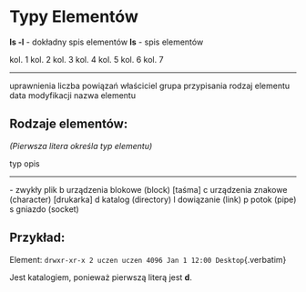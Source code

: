 # Typy Elementów

**ls -l** - dokładny spis elementów **ls** - spis elementów

  kol. 1        kol. 2            kol. 3       kol. 4              kol. 5            kol. 6             kol. 7
  ------------- ----------------- ------------ ------------------- ----------------- ------------------ ----------------
  uprawnienia   liczba powiązań   właściciel   grupa przypisania   rodzaj elementu   data modyfikacji   nazwa elementu

## Rodzaje elementów:

*(Pierwsza litera określa typ elementu)*

  typ   opis
  ----- ---------------------------------------------
  \-    zwykły plik
  b     urządzenia blokowe (block) \[taśma\]
  c     urządzenia znakowe (character) \[drukarka\]
  d     katalog (directory)
  l     dowiązanie (link)
  p     potok (pipe)
  s     gniazdo (socket)

## Przykład:

Element: `drwxr-xr-x 2 uczen uczen 4096 Jan 1 12:00 Desktop`{.verbatim}

Jest katalogiem, ponieważ pierwszą literą jest **d**.
